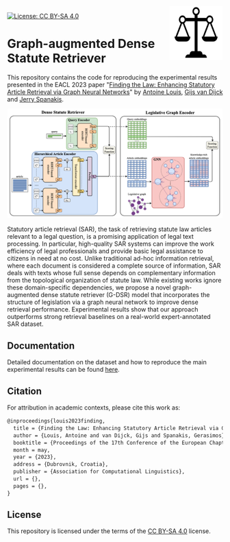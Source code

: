 <img src="docs/img/icon.png" width=125 height=125 align="right">

[![License: CC BY-SA 4.0](https://img.shields.io/badge/license-CC%20BY--SA%204.0-lightgrey.svg)](https://creativecommons.org/licenses/by-sa/4.0/)

# Graph-augmented Dense Statute Retriever

This repository contains the code for reproducing the experimental results presented in the EACL 2023 paper "[Finding the Law: Enhancing Statutory Article Retrieval via Graph Neural Networks](https://arxiv.org/abs/2301.12847)" by [Antoine Louis](https:/antoinelouis.co/work/), [Gijs van Dijck](https://www.maastrichtuniversity.nl/gijs.vandijck) and [Jerry Spanakis](https://dke.maastrichtuniversity.nl/jerry.spanakis/).

<p align="center"><img src="docs/img/cover.png" width="800"></p>

Statutory article retrieval (SAR), the task of retrieving statute law articles relevant to a legal question, is a promising application of legal text processing. In particular, high-quality SAR systems can improve the work efficiency of legal professionals and provide basic legal assistance to citizens in need at no cost. Unlike traditional ad-hoc information retrieval, where each document is considered a complete source of information, SAR deals with texts whose full sense depends on complementary information from the topological organization of statute law. While existing works ignore these domain-specific dependencies, we propose a novel graph-augmented dense statute retriever (G-DSR) model that incorporates the structure of legislation via a graph neural network to improve dense retrieval performance. Experimental results show that our approach outperforms strong retrieval baselines on a real-world expert-annotated SAR dataset.

## Documentation

Detailed documentation on the dataset and how to reproduce the main experimental results can be found [here](docs/README.md).

## Citation

For attribution in academic contexts, please cite this work as:

```latex
@inproceedings{louis2023finding,
  title = {Finding the Law: Enhancing Statutory Article Retrieval via Graph Neural Networks},
  author = {Louis, Antoine and van Dijck, Gijs and Spanakis, Gerasimos},
  booktitle = {Proceedings of the 17th Conference of the European Chapter of the Association for Computational Linguistics},
  month = may,
  year = {2023},
  address = {Dubrovnik, Croatia},
  publisher = {Association for Computational Linguistics},
  url = {},
  pages = {},
}
```

## License

This repository is licensed under the terms of the [CC BY-SA 4.0](https://creativecommons.org/licenses/by-sa/4.0/) license.
